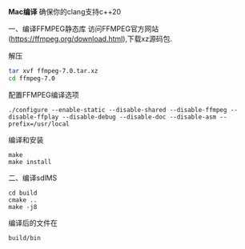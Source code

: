 **Mac编译**
确保你的clang支持c++20

一、编译FFMPEG静态库
访问FFMPEG官方网站(https://ffmpeg.org/download.html),下载xz源码包.

解压
```bash
tar xvf ffmpeg-7.0.tar.xz
cd ffmpeg-7.0 
```
配置FFMPEG编译选项
```
./configure --enable-static --disable-shared --disable-ffmpeg --disable-ffplay --disable-debug --disable-doc --disable-asm --prefix=/usr/local
```
编译和安装
```
make
make install
```

二、编译sdlMS
```
cd build
cmake ..
make -j8
```
编译后的文件在
```
build/bin
```
